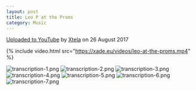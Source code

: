 ```yaml
---
layout: post
title: Leo P at the Proms
category: Music
---
```


[Uploaded to YouTube](https://www.youtube.com/watch?v=xU5-Pr8xJ-o) by [Xtela](https://www.instagram.com/xtela.10/) on 26
August 2017

{% include video.html src="https://xade.eu/videos/leo-at-the-proms.mp4" %}

![transcription-1.png](transcription-1.png)
![transcription-2.png](transcription-2.png)
![transcription-3.png](transcription-3.png)
![transcription-4.png](transcription-4.png)
![transcription-5.png](transcription-5.png)
![transcription-6.png](transcription-6.png)
![transcription-7.png](transcription-7.png)
